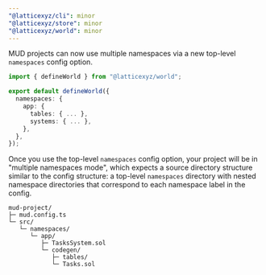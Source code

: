 ```yaml
---
"@latticexyz/cli": minor
"@latticexyz/store": minor
"@latticexyz/world": minor
---
```


MUD projects can now use multiple namespaces via a new top-level `namespaces` config option.

```ts
import { defineWorld } from "@latticexyz/world";

export default defineWorld({
  namespaces: {
    app: {
      tables: { ... },
      systems: { ... },
    },
  },
});
```

Once you use the top-level `namespaces` config option, your project will be in "multiple namespaces mode", which expects a source directory structure similar to the config structure: a top-level `namespaces` directory with nested namespace directories that correspond to each namespace label in the config.

```
mud-project/
├─ mud.config.ts
└─ src/
   └─ namespaces/
      └─ app/
         ├─ TasksSystem.sol
         └─ codegen/
            ├─ tables/
            └─ Tasks.sol
```

